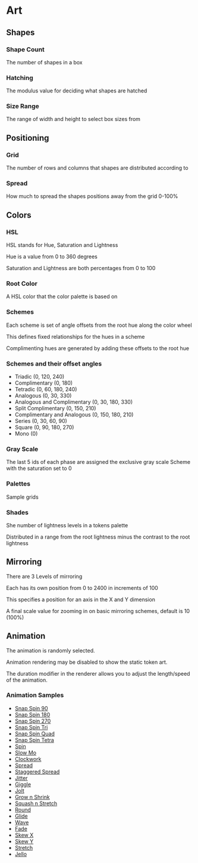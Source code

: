 # Art

## Shapes
### Shape Count
The number of shapes in a box

### Hatching
The modulus value for deciding what shapes are hatched

### Size Range
The range of width and height to select box sizes from

## Positioning
### Grid
The number of rows and columns that shapes are distributed according to

### Spread
How much to spread the shapes positions away from the grid 0-100%

## Colors
### HSL
HSL stands for Hue, Saturation and Lightness

Hue is a value from 0 to 360 degrees

Saturation and Lightness are both percentages from 0 to 100 


### Root Color
A HSL color that the color palette is based on

### Schemes
Each scheme is set of angle offsets from the root hue along the color wheel

This defines fixed relationships for the hues in a scheme

Complimenting hues are generated by adding these offsets to the root hue

### Schemes and their offset angles
- Triadic (0, 120, 240)
- Complimentary (0, 180)
- Tetradic (0, 60, 180, 240)
- Analogous (0, 30, 330)
- Analogous and Complimentary (0, 30, 180, 330)
- Split Complimentary (0, 150, 210)
- Complimentary and Analogous (0, 150, 180, 210)
- Series (0, 30, 60, 90)
- Square (0, 90, 180, 270)
- Mono (0)

### Gray Scale
The last 5 ids of each phase are assigned the exclusive gray scale Scheme with the saturation set to 0

### Palettes
Sample grids

### Shades
She number of lightness levels in a tokens palette

Distributed in a range from the root lightness minus the contrast to the root lightness

## Mirroring
There are 3 Levels of mirroring

Each has its own position from 0 to 2400 in increments of 100

This specifies a position for an axis in the X and Y dimension

A final scale value for zooming in on basic mirroring schemes, default is 10 (100%)

## Animation
The animation is randomly selected.

Animation rendering may be disabled to show the static token art.

The duration modifier in the renderer allows you to adjust the length/speed of the animation.

### Animation Samples
- [Snap Spin 90](./img/Anim-0.svg)
- [Snap Spin 180](./img/Anim-1.svg)
- [Snap Spin 270](./img/Anim-2.svg)
- [Snap Spin Tri](./img/Anim-3.svg)
- [Snap Spin Quad](./img/Anim-4.svg)
- [Snap Spin Tetra](./img/Anim-5.svg)
- [Spin](./img/Anim-6.svg)
- [Slow Mo](./img/Anim-7.svg)
- [Clockwork](./img/Anim-8.svg)
- [Spread](./img/Anim-9.svg)
- [Staggered Spread](./img/Anim-10.svg)
- [Jitter](./img/Anim-11.svg)
- [Giggle](./img/Anim-12.svg)
- [Jolt](./img/Anim-13.svg)
- [Grow n Shrink](./img/Anim-14.svg)
- [Squash n Stretch](./img/Anim-15.svg)
- [Round](./img/Anim-16.svg)
- [Glide](./img/Anim-17.svg)
- [Wave](./img/Anim-18.svg)
- [Fade](./img/Anim-19.svg)
- [Skew X](./img/Anim-20.svg)
- [Skew Y](./img/Anim-21.svg)
- [Stretch](./img/Anim-22.svg)
- [Jello](./img/Anim-23.svg)